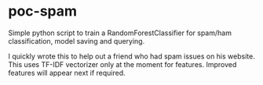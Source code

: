 # poc-spam

Simple python script to train a RandomForestClassifier for spam/ham classification, model saving and querying.

I quickly wrote this to help out a friend who had spam issues on his website. This uses TF-IDF vectorizer only at the moment for features. Improved features will appear next if required.



